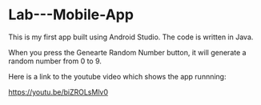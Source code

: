 # Lab---Mobile-App

This is my first app built using Android Studio. The code is written in Java. 

When you press the Genearte Random Number button, it will generate a random number from 0 to 9.

Here is a link to the youtube video which shows the app runnning: 

https://youtu.be/biZROLsMlv0

